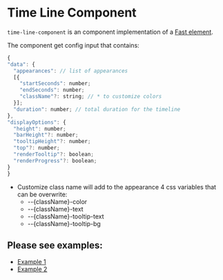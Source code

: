 # Time Line Component

`time-line-component` is an component implementation of a [Fast element](https://www.fast.design/).

The component get config input that contains:

```javascript
{
"data": {
  "appearances": // list of appearances
  [{
    "startSeconds": number;
    "endSeconds": number;
    "className"?: string; // * to customize colors
  }];
  "duration": number; // total duration for the timeline
},
"displayOptions": {
  "height": number;
  "barHeight"?: number;
  "tooltipHeight"?: number;
  "top"?: number;
  "renderTooltip"?: boolean;
  "renderProgress"?: boolean;
}
}
```

-   Customize class name will add to the appearance 4 css variables that can be overwrite:
    -   --{className}-color
    -   --{className}-text
    -   --{className}-tooltip-text
    -   --{className}-tooltip-bg

## Please see examples:

-   [Example 1](./examples/example.html)
-   [Example 2](./examples/example2.html)
